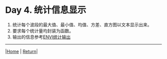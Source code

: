 # Day 4. 统计信息显示
1. 统计每个波段的最大值、最小值、均值、方差、直方图以文本显示出来。
2. 要求每个统计量均封装为函数。
3. 输出的信息参考[ENVI统计输出](data/statistics.txt)

---
|[Home](Subject.md) | [Return](#统计值)|

